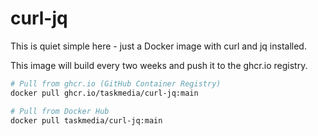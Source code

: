 # curl-jq

This is quiet simple here - just a Docker image with curl and jq installed.

This image will build every two weeks and push it to the ghcr.io registry.

```bash
# Pull from ghcr.io (GitHub Container Registry)
docker pull ghcr.io/taskmedia/curl-jq:main

# Pull from Docker Hub
docker pull taskmedia/curl-jq:main
```
